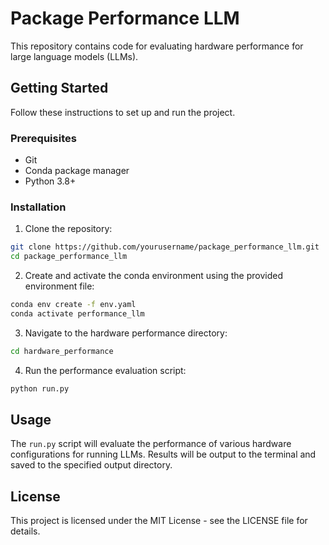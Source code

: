 # Package Performance LLM

This repository contains code for evaluating hardware performance for large language models (LLMs).

## Getting Started

Follow these instructions to set up and run the project.

### Prerequisites

- Git
- Conda package manager
- Python 3.8+

### Installation

1. Clone the repository:
```bash
git clone https://github.com/yourusername/package_performance_llm.git
cd package_performance_llm
```

2. Create and activate the conda environment using the provided environment file:
```bash
conda env create -f env.yaml
conda activate performance_llm
```

3. Navigate to the hardware performance directory:
```bash
cd hardware_performance
```

4. Run the performance evaluation script:
```bash
python run.py
```

## Usage

The `run.py` script will evaluate the performance of various hardware configurations for running LLMs. Results will be output to the terminal and saved to the specified output directory.

## License

This project is licensed under the MIT License - see the LICENSE file for details.